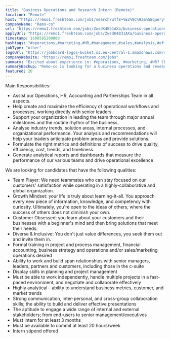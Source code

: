 ```yaml
---
title: "Business Operations and Research Intern (Remote)"
location: "Remote"
host: "https://remo1.freshteam.com/jobs/search?utf8=%E2%9C%93&%5Bquery%5D=&%5Bbranch_id%5D=&%5Bremote%5D=0&%5Bremote%5D=1&commit=Go"
companyName: "Remo-co"
url: "https://remo1.freshteam.com/jobs/ZwsdK4B31AXa/business-operations-and-research-intern-remote"
applyUrl: "https://remo1.freshteam.com/jobs/ZwsdK4B31AXa/business-operations-and-research-intern-remote#applicant-form"
timestamp: 1608595200000
hashtags: "#operations,#marketing,#HR,#management,#sales,#analysis,#office,#finance"
jobType: "other"
logoUrl: "https://jobboard-logos-bucket.s3.eu-central-1.amazonaws.com/remo-co"
companyWebsite: "https://remo1.freshteam.com/jobs"
summary: "Excited about experience in: #operations, #marketing, #HR? Check out this job post!"
summaryBackup: "Remo-co is looking for a business operations and research intern that has experience in: #operations, #marketing, #HR."
featured: 20
---
```


Main Responsibilities: 

*   Assist our Operations, HR, Accounting and Partnerships Team in all aspects.
*   Help create and maximize the efficiency of operational workflows and processes, working directly with senior leaders.
*   Support your organization in leading the team through major annual milestones and the routine rhythm of the business.
*   Analyse industry trends, solution areas, internal processes, and organizational performance. Your analysis and recommendations will help your leaders anticipate problem areas and provide solutions.
*   Formulate the right metrics and definitions of success to drive quality, efficiency, cost, trends, and timeliness.
*   Generate analytical reports and dashboards that measure the performance of our various teams and drive operational excellence

We are looking for candidates that have the following qualities:

*   Team Player: We need teammates who can stay focused on our customers' satisfaction while operating in a highly-collaborative and global organization.
*   Growth Mindset: your life is truly about learning-it-all. You approach every new piece of information, knowledge, and competency with curiosity. Ultimately, you're open to the ideas of others, where the success of others does not diminish your own.
*   Customer Obsessed: you learn about your customers and their businesses with a beginner's mind and then bring solutions that meet their needs.
*   Diverse & Inclusive: You don't just value differences, you seek them out and invite them in.
*   Formal training in project and process management, financial accounting, business strategy and operations and/or sales/marketing operations desired
*   Ability to work and build span relationships with senior managers, leaders, partners and customers, including those in the c-suite
*   Display skills in planning and project management
*   Must be able to work independently, handle multiple projects in a fast-paced environment, and negotiate and collaborate effectively
*   Highly analytical - ability to understand business metrics, customer, and market trends
*   Strong communication, inter-personal, and cross-group collaboration skills; the ability to build and deliver effective presentations
*   The aptitude to engage a wide range of internal and external stakeholders; from end-users to senior management/executives
*   Must intern for at least 3 months
*   Must be available to commit at least 20 hours/week
*   Intern stipend offered
